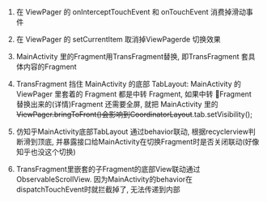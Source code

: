 1. 在 ViewPager 的 onInterceptTouchEvent 和 onTouchEvent 消费掉滑动事件
2. 在 ViewPager 的 setCurrentItem 取消掉ViewPagerde 切换效果
3. MainActivity 里的Fragment用TransFragment替换, 即TransFragment 套具体内容的Fragment
4. TransFragment 挡住 MainActivity 的底部 TabLayout:  MainActivity 的 ViewPager 里套着的 Fragment 都是中转 Fragment, 如果中转 Fragment 替换出来的(详情)Fragment 还需要全屏, 就把 MainActivity 里的 ~~ViewPager.bringToFront()会影响到CoordinatorLayout~~.tab.setVisibility();
5. 仿知乎MainActivity底部TabLayout 通过behavior联动, 根据recyclerview判断滑到顶底, 并暴露接口给MainActivity在切换Fragment时是否关闭联动(好像知乎也没这个切换)

6. TransFragment里嵌套的子Fragment的底部View联动通过ObservableScrollView. 因为MainActivity的behavior在dispatchTouchEvent时就拦截掉了, 无法传递到内部
